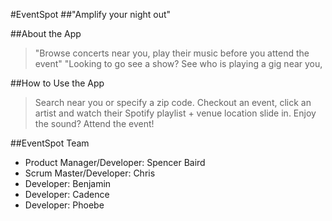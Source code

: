 #EventSpot
##"Amplify your night out"

##About the App
>"Browse concerts near you, play their music before you attend the event"
>"Looking to go see a show?  See who is playing a gig near you,

##How to Use the App
>Search near you or specify a zip code.  Checkout an event, click an artist and watch their Spotify playlist + venue location slide in. Enjoy the sound?  Attend the event!

##EventSpot Team
* Product Manager/Developer: Spencer Baird
* Scrum Master/Developer: Chris
* Developer: Benjamin
* Developer: Cadence
* Developer: Phoebe

